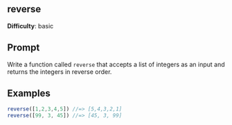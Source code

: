 ## reverse 

**Difficulty**: basic 

## Prompt 

Write a function called `reverse` that accepts a list of integers as an input and returns the integers in reverse order.

## Examples

```js 
reverse([1,2,3,4,5]) //=> [5,4,3,2,1]
reverse([99, 3, 45]) //=> [45, 3, 99]
```